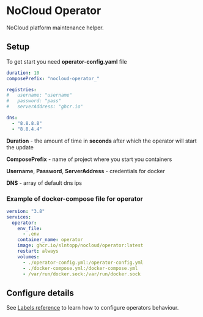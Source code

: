 # NoCloud Operator

NoCloud platform maintenance helper.

## Setup

To get start you need __operator-config.yaml__ file

```yaml
duration: 10
composePrefix: "nocloud-operator_"

registries:
#   username: "username"
#   password: "pass"
#   serverAddress: "ghcr.io"

dns:
  - "8.8.8.8"
  - "8.8.4.4"
```

__Duration__ - the amount of time in __seconds__ after which the operator will start the update

__ComposePrefix__ - name of project where you start you containers

__Username__, __Password__, __ServerAddress__ - credentials for docker

__DNS__ - array of default dns ips

### Example of docker-compose file for operator

```yaml
version: "3.8"
services:
  operator:
    env_file:
      - .env
    container_name: operator
    image: ghcr.io/slntopp/nocloud/operator:latest
    restart: always
    volumes:
      - ./operator-config.yml:/operator-config.yml
      - ./docker-compose.yml:/docker-compose.yml
      - /var/run/docker.sock:/var/run/docker.sock
```

## Configure details

See [Labels reference](LABELS.md) to learn how to configure operators behaviour.

